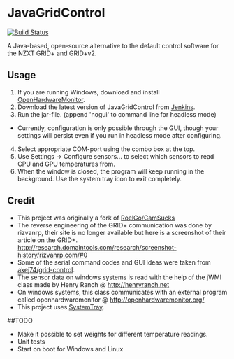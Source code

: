 # JavaGridControl
[![Build Status](https://tankernn.eu/jenkins/buildStatus/icon?job=JavaGridControl)](https://tankernn.eu/jenkins/job/JavaGridControl)

A Java-based, open-source alternative to the default control software for the NZXT GRID+ and GRID+v2.

## Usage
1. If you are running Windows, download and install [OpenHardwareMonitor](http://openhardwaremonitor.org/).
2. Download the latest version of JavaGridControl from [Jenkins](https://tankernn.eu/jenkins/job/JavaGridControl).
3. Run the jar-file. (append 'nogui' to command line for headless mode)
  * Currently, configuration is only possible through the GUI, though your settings will persist even if you run in headless mode after configuring.
4. Select appropriate COM-port using the combo box at the top.
5. Use Settings -> Configure sensors... to select which sensors to read CPU and GPU temperatures from.
5. When the window is closed, the program will keep running in the background. Use the system tray icon to exit completely.

## Credit
- This project was originally a fork of [RoelGo/CamSucks](https://github.com/RoelGo/CamSucks)
- The reverse engineering of the GRID+ communication was done by rizvanrp, their site is no longer available but here is a screenshot of their article on the GRID+. http://research.domaintools.com/research/screenshot-history/rizvanrp.com/#0
- Some of the serial command codes and GUI ideas were taken from [akej74/grid-control](https://github.com/akej74/grid-control).
- The sensor data on windows systems is read with the help of the jWMI class made by Henry Ranch @ http://henryranch.net
- On windows systems, this class communicates with an external program called openhardwaremonitor @ http://openhardwaremonitor.org/
- This project uses [SystemTray](https://github.com/dorkbox/SystemTray).

##TODO
- Make it possible to set weights for different temperature readings.
- Unit tests
- Start on boot for Windows and Linux